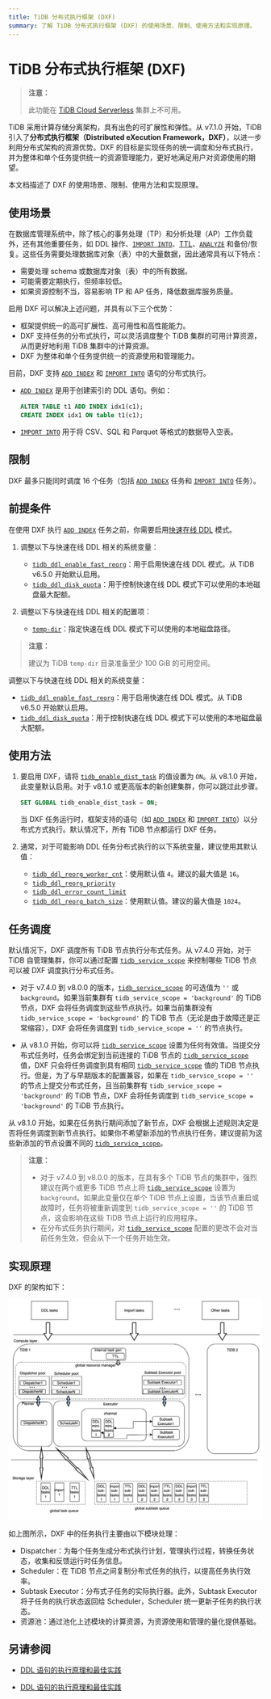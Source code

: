 ```yaml
---
title: TiDB 分布式执行框架 (DXF)
summary: 了解 TiDB 分布式执行框架 (DXF) 的使用场景、限制、使用方法和实现原理。
---
```


# TiDB 分布式执行框架 (DXF)

> **注意：**
>
> 此功能在 [TiDB Cloud Serverless](https://docs.pingcap.com/tidbcloud/select-cluster-tier#tidb-cloud-serverless) 集群上不可用。

TiDB 采用计算存储分离架构，具有出色的可扩展性和弹性。从 v7.1.0 开始，TiDB 引入了**分布式执行框架（Distributed eXecution Framework，DXF）**，以进一步利用分布式架构的资源优势。DXF 的目标是实现任务的统一调度和分布式执行，并为整体和单个任务提供统一的资源管理能力，更好地满足用户对资源使用的期望。

本文档描述了 DXF 的使用场景、限制、使用方法和实现原理。

## 使用场景

在数据库管理系统中，除了核心的事务处理（TP）和分析处理（AP）工作负载外，还有其他重要任务，如 DDL 操作、[`IMPORT INTO`](/sql-statements/sql-statement-import-into.md)、[TTL](/time-to-live.md)、[`ANALYZE`](/sql-statements/sql-statement-analyze-table.md) 和备份/恢复。这些任务需要处理数据库对象（表）中的大量数据，因此通常具有以下特点：

- 需要处理 schema 或数据库对象（表）中的所有数据。
- 可能需要定期执行，但频率较低。
- 如果资源控制不当，容易影响 TP 和 AP 任务，降低数据库服务质量。

启用 DXF 可以解决上述问题，并具有以下三个优势：

- 框架提供统一的高可扩展性、高可用性和高性能能力。
- DXF 支持任务的分布式执行，可以灵活调度整个 TiDB 集群的可用计算资源，从而更好地利用 TiDB 集群中的计算资源。
- DXF 为整体和单个任务提供统一的资源使用和管理能力。

目前，DXF 支持 [`ADD INDEX`](/sql-statements/sql-statement-add-index.md) 和 [`IMPORT INTO`](/sql-statements/sql-statement-import-into.md) 语句的分布式执行。

- [`ADD INDEX`](/sql-statements/sql-statement-add-index.md) 是用于创建索引的 DDL 语句。例如：

    ```sql
    ALTER TABLE t1 ADD INDEX idx1(c1);
    CREATE INDEX idx1 ON table t1(c1);
    ```

- [`IMPORT INTO`](/sql-statements/sql-statement-import-into.md) 用于将 CSV、SQL 和 Parquet 等格式的数据导入空表。

## 限制

DXF 最多只能同时调度 16 个任务（包括 [`ADD INDEX`](/sql-statements/sql-statement-add-index.md) 任务和 [`IMPORT INTO`](/sql-statements/sql-statement-import-into.md) 任务）。

## 前提条件

在使用 DXF 执行 [`ADD INDEX`](/sql-statements/sql-statement-add-index.md) 任务之前，你需要启用[快速在线 DDL](/system-variables.md#tidb_ddl_enable_fast_reorg-new-in-v630) 模式。

<CustomContent platform="tidb">

1. 调整以下与快速在线 DDL 相关的系统变量：

    * [`tidb_ddl_enable_fast_reorg`](/system-variables.md#tidb_ddl_enable_fast_reorg-new-in-v630)：用于启用快速在线 DDL 模式。从 TiDB v6.5.0 开始默认启用。
    * [`tidb_ddl_disk_quota`](/system-variables.md#tidb_ddl_disk_quota-new-in-v630)：用于控制快速在线 DDL 模式下可以使用的本地磁盘最大配额。

2. 调整以下与快速在线 DDL 相关的配置项：

    * [`temp-dir`](/tidb-configuration-file.md#temp-dir-new-in-v630)：指定快速在线 DDL 模式下可以使用的本地磁盘路径。

> **注意：**
>
> 建议为 TiDB `temp-dir` 目录准备至少 100 GiB 的可用空间。

</CustomContent>

<CustomContent platform="tidb-cloud">

调整以下与快速在线 DDL 相关的系统变量：

* [`tidb_ddl_enable_fast_reorg`](/system-variables.md#tidb_ddl_enable_fast_reorg-new-in-v630)：用于启用快速在线 DDL 模式。从 TiDB v6.5.0 开始默认启用。
* [`tidb_ddl_disk_quota`](/system-variables.md#tidb_ddl_disk_quota-new-in-v630)：用于控制快速在线 DDL 模式下可以使用的本地磁盘最大配额。

</CustomContent>

## 使用方法

1. 要启用 DXF，请将 [`tidb_enable_dist_task`](/system-variables.md#tidb_enable_dist_task-new-in-v710) 的值设置为 `ON`。从 v8.1.0 开始，此变量默认启用。对于 v8.1.0 或更高版本的新创建集群，你可以跳过此步骤。

    ```sql
    SET GLOBAL tidb_enable_dist_task = ON;
    ```

    当 DXF 任务运行时，框架支持的语句（如 [`ADD INDEX`](/sql-statements/sql-statement-add-index.md) 和 [`IMPORT INTO`](/sql-statements/sql-statement-import-into.md)）以分布式方式执行。默认情况下，所有 TiDB 节点都运行 DXF 任务。

2. 通常，对于可能影响 DDL 任务分布式执行的以下系统变量，建议使用其默认值：

    * [`tidb_ddl_reorg_worker_cnt`](/system-variables.md#tidb_ddl_reorg_worker_cnt)：使用默认值 `4`。建议的最大值是 `16`。
    * [`tidb_ddl_reorg_priority`](/system-variables.md#tidb_ddl_reorg_priority)
    * [`tidb_ddl_error_count_limit`](/system-variables.md#tidb_ddl_error_count_limit)
    * [`tidb_ddl_reorg_batch_size`](/system-variables.md#tidb_ddl_reorg_batch_size)：使用默认值。建议的最大值是 `1024`。

## 任务调度

默认情况下，DXF 调度所有 TiDB 节点执行分布式任务。从 v7.4.0 开始，对于 TiDB 自管理集群，你可以通过配置 [`tidb_service_scope`](/system-variables.md#tidb_service_scope-new-in-v740) 来控制哪些 TiDB 节点可以被 DXF 调度执行分布式任务。

- 对于 v7.4.0 到 v8.0.0 的版本，[`tidb_service_scope`](/system-variables.md#tidb_service_scope-new-in-v740) 的可选值为 `''` 或 `background`。如果当前集群有 `tidb_service_scope = 'background'` 的 TiDB 节点，DXF 会将任务调度到这些节点执行。如果当前集群没有 `tidb_service_scope = 'background'` 的 TiDB 节点（无论是由于故障还是正常缩容），DXF 会将任务调度到 `tidb_service_scope = ''` 的节点执行。

- 从 v8.1.0 开始，你可以将 [`tidb_service_scope`](/system-variables.md#tidb_service_scope-new-in-v740) 设置为任何有效值。当提交分布式任务时，任务会绑定到当前连接的 TiDB 节点的 [`tidb_service_scope`](/system-variables.md#tidb_service_scope-new-in-v740) 值，DXF 只会将任务调度到具有相同 [`tidb_service_scope`](/system-variables.md#tidb_service_scope-new-in-v740) 值的 TiDB 节点执行。但是，为了与早期版本的配置兼容，如果在 `tidb_service_scope = ''` 的节点上提交分布式任务，且当前集群有 `tidb_service_scope = 'background'` 的 TiDB 节点，DXF 会将任务调度到 `tidb_service_scope = 'background'` 的 TiDB 节点执行。

从 v8.1.0 开始，如果在任务执行期间添加了新节点，DXF 会根据上述规则决定是否将任务调度到新节点执行。如果你不希望新添加的节点执行任务，建议提前为这些新添加的节点设置不同的 [`tidb_service_scope`](/system-variables.md#tidb_service_scope-new-in-v740)。

> **注意：**
>
> - 对于 v7.4.0 到 v8.0.0 的版本，在具有多个 TiDB 节点的集群中，强烈建议在两个或更多 TiDB 节点上将 [`tidb_service_scope`](/system-variables.md#tidb_service_scope-new-in-v740) 设置为 `background`。如果此变量仅在单个 TiDB 节点上设置，当该节点重启或故障时，任务将被重新调度到 `tidb_service_scope = ''` 的 TiDB 节点，这会影响在这些 TiDB 节点上运行的应用程序。
> - 在分布式任务执行期间，对 [`tidb_service_scope`](/system-variables.md#tidb_service_scope-new-in-v740) 配置的更改不会对当前任务生效，但会从下一个任务开始生效。

## 实现原理

DXF 的架构如下：

![DXF 的架构](/media/dist-task/dist-task-architect.jpg)

如上图所示，DXF 中的任务执行主要由以下模块处理：

- Dispatcher：为每个任务生成分布式执行计划，管理执行过程，转换任务状态，收集和反馈运行时任务信息。
- Scheduler：在 TiDB 节点之间复制分布式任务的执行，以提高任务执行效率。
- Subtask Executor：分布式子任务的实际执行器。此外，Subtask Executor 将子任务的执行状态返回给 Scheduler，Scheduler 统一更新子任务的执行状态。
- 资源池：通过池化上述模块的计算资源，为资源使用和管理的量化提供基础。

## 另请参阅

<CustomContent platform="tidb">

* [DDL 语句的执行原理和最佳实践](/ddl-introduction.md)

</CustomContent>
<CustomContent platform="tidb-cloud">

* [DDL 语句的执行原理和最佳实践](https://docs.pingcap.com/tidb/stable/ddl-introduction)

</CustomContent>
